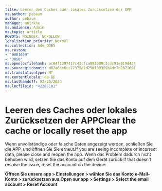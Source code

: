 ```yaml
---
title: Leeren des Caches oder lokales Zurücksetzen der APP
ms.author: pebaum
author: pebaum
manager: mnirkhe
ms.audience: Admin
ms.topic: article
ROBOTS: NOINDEX, NOFOLLOW
localization_priority: Normal
ms.collection: Adm_O365
ms.custom:
- "9001099"
- "3060"
ms.openlocfilehash: ac04f1397417c43cfca893009c3cdc91e819d434
ms.sourcegitcommit: d87a6ac6ee77375d1d750100359b4dc7b2871691
ms.translationtype: MT
ms.contentlocale: de-DE
ms.lasthandoff: 02/25/2020
ms.locfileid: "42265191"
---
```

# <a name="clear-the-cache-or-locally-reset-the-app"></a><span data-ttu-id="bc1eb-102">Leeren des Caches oder lokales Zurücksetzen der APP</span><span class="sxs-lookup"><span data-stu-id="bc1eb-102">Clear the cache or locally reset the app</span></span>

<span data-ttu-id="bc1eb-103">Wenn unvollständige oder falsche Daten angezeigt werden, schließen Sie die APP, und öffnen Sie Sie erneut.</span><span class="sxs-lookup"><span data-stu-id="bc1eb-103">If you are seeing incomplete or incorrect data, please close and reopen the app.</span></span>  <span data-ttu-id="bc1eb-104">Wenn das Problem dadurch nicht behoben wird, setzen Sie das Konto auf dem Gerät zurück:</span><span class="sxs-lookup"><span data-stu-id="bc1eb-104">If that doesn't resolve the issue, reset the account on the device:</span></span> 

<span data-ttu-id="bc1eb-105">**Öffnen Sie unsere app > Einstellungen > wählen Sie das Konto e-Mail-Konto > zurücksetzen aus.**</span><span class="sxs-lookup"><span data-stu-id="bc1eb-105">**Open our app > Settings > Select the email account > Reset Account**</span></span>